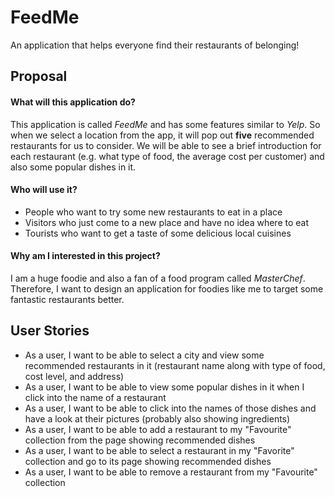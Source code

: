 # FeedMe
An application that helps everyone find their restaurants of belonging!

## Proposal
#### What will this application do?
This application is called *FeedMe* and has some features similar to *Yelp*. So when we select a location from the app, it will pop out **five** recommended restaurants for us to consider. We will be able to see a brief introduction for each restaurant (e.g. what type of food, the average cost per customer) and also some popular dishes in it.

#### Who will use it?
- People who want to try some new restaurants to eat in a place
- Visitors who just come to a new place and have no idea where to eat
- Tourists who want to get a taste of some delicious local cuisines

#### Why am I interested in this project?
I am a huge foodie and also a fan of a food program called _MasterChef_. Therefore, I want to design an application for foodies like me to target some fantastic restaurants better.


## User Stories

- As a user, I want to be able to select a city and view some recommended restaurants in it (restaurant name along with type of food, cost level, and address)
- As a user, I want to be able to view some popular dishes in it when I click into the name of a restaurant
- As a user, I want to be able to click into the names of those dishes and have a look at their pictures (probably also showing ingredients)
- As a user, I want to be able to add a restaurant to my "Favourite" collection from the page showing recommended dishes
- As a user, I want to be able to select a restaurant in my "Favorite" collection and go to its page showing recommended dishes
- As a user, I want to be able to remove a restaurant from my "Favourite" collection






